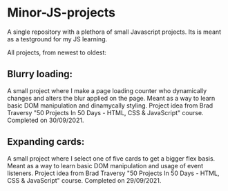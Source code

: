 # Minor-JS-projects
A single repository with a plethora of small Javascript projects. Its is meant as a testground for my JS learning.

All projects, from newest to oldest:

## Blurry loading:

A small project where I make a page loading counter who dynamically changes and alters the blur applied on the page. Meant as a way to learn basic DOM manipulation and dinamycally styling. Project idea from Brad Traversy "50 Projects In 50 Days - HTML, CSS & JavaScript" course. Completed on 30/09/2021. 


## Expanding cards:
A small project where I select one of five cards to get a bigger flex basis. Meant as a way to learn basic DOM manipulation and usage of event listeners. Project idea from Brad Traversy "50 Projects In 50 Days - HTML, CSS & JavaScript" course. Completed on 29/09/2021. 

